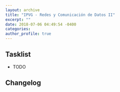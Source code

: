 ```yaml
---
layout: archive
title: "IPVG - Redes y Comunicación de Datos II"
excerpt: ""
date: 2018-07-06 04:49:54 -0400
categories: 
author_profile: true
---
```


## Tasklist

- TODO

## Changelog

